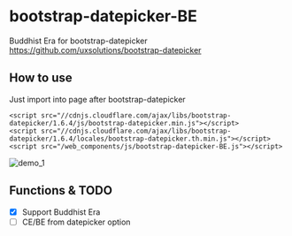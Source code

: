 # bootstrap-datepicker-BE
Buddhist Era for bootstrap-datepicker
https://github.com/uxsolutions/bootstrap-datepicker

## How to use
Just import into page after bootstrap-datepicker

    <script src="//cdnjs.cloudflare.com/ajax/libs/bootstrap-datepicker/1.6.4/js/bootstrap-datepicker.min.js"></script>
    <script src="//cdnjs.cloudflare.com/ajax/libs/bootstrap-datepicker/1.6.4/locales/bootstrap-datepicker.th.min.js"></script>
    <script src="/web_components/js/bootstrap-datepicker-BE.js"></script>

![demo_1](https://cloud.githubusercontent.com/assets/1217739/24027860/23fa77e2-0afd-11e7-9f4e-d05e32f8477d.png)

## Functions & TODO
 - [x] Support Buddhist Era
 - [ ] CE/BE from datepicker option